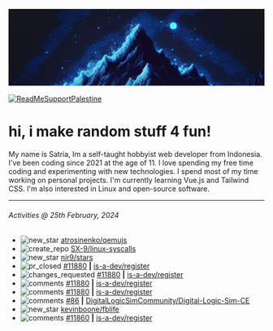![](banner.png)

[![ReadMeSupportPalestine](https://github.com/Safouene1/support-palestine-banner/blob/master/banner-support.svg)](https://github.com/Safouene1/support-palestine-banner)

# hi, i make random stuff 4 fun!

My name is Satria, Im a self-taught hobbyist web developer from Indonesia. I've been coding since 2021 at the age of 11. I love spending my free time coding and experimenting with new technologies. I spend most of my time working on personal projects. I'm currently learning Vue.js and Tailwind CSS. I'm also interested in Linux and open-source software.

---

<!--RECENT_ACTIVITY:last_update-->
###### Activities @ 25th February, 2024
<!--RECENT_ACTIVITY:last_update_end-->

<!--RECENT_ACTIVITY:start-->
- ![new_star](https://cdn.jsdelivr.net/gh/Readme-Workflows/Readme-Icons@main/icons/octicons/StarredRepositoryYellow.svg) [atrosinenko/qemujs](https://github.com/atrosinenko/qemujs)<br>
- ![create_repo](https://cdn.jsdelivr.net/gh/Readme-Workflows/Readme-Icons@main/icons/octicons/Repository.svg) [SX-9/linux-syscalls](https://github.com/SX-9/linux-syscalls)<br>
- ![new_star](https://cdn.jsdelivr.net/gh/Readme-Workflows/Readme-Icons@main/icons/octicons/StarredRepositoryYellow.svg) [nir9/stars](https://github.com/nir9/stars)<br>
- ![pr_closed](https://cdn.jsdelivr.net/gh/Readme-Workflows/Readme-Icons@main/icons/octicons/PullRequestClosed.svg) [#11880](https://github.com/is-a-dev/register/pull/11880) **|** [is-a-dev/register](https://github.com/is-a-dev/register)<br>
- ![changes_requested](https://cdn.jsdelivr.net/gh/Readme-Workflows/Readme-Icons@main/icons/octicons/RequestedChanges.svg) [#11880](https://github.com/is-a-dev/register/pull/11880#pullrequestreview-1887323139) **|** [is-a-dev/register](https://github.com/is-a-dev/register)<br>
- ![comments](https://cdn.jsdelivr.net/gh/Readme-Workflows/Readme-Icons@main/icons/octicons/Comment.svg) [#11880](https://github.com/is-a-dev/register/pull/11880#discussion_r1493842258) **|** [is-a-dev/register](https://github.com/is-a-dev/register)<br>
- ![comments](https://cdn.jsdelivr.net/gh/Readme-Workflows/Readme-Icons@main/icons/octicons/Comment.svg) [#11880](https://github.com/is-a-dev/register/pull/11880#discussion_r1493842141) **|** [is-a-dev/register](https://github.com/is-a-dev/register)<br>
- ![comments](https://cdn.jsdelivr.net/gh/Readme-Workflows/Readme-Icons@main/icons/octicons/Comment.svg) [#86](https://github.com/DigitalLogicSimCommunity/Digital-Logic-Sim-CE/issues/86#issuecomment-1943920765) **|** [DigitalLogicSimCommunity/Digital-Logic-Sim-CE](https://github.com/DigitalLogicSimCommunity/Digital-Logic-Sim-CE)<br>
- ![new_star](https://cdn.jsdelivr.net/gh/Readme-Workflows/Readme-Icons@main/icons/octicons/StarredRepositoryYellow.svg) [kevinboone/fblife](https://github.com/kevinboone/fblife)<br>
- ![comments](https://cdn.jsdelivr.net/gh/Readme-Workflows/Readme-Icons@main/icons/octicons/Comment.svg) [#11860](https://github.com/is-a-dev/register/pull/11860#discussion_r1485575995) **|** [is-a-dev/register](https://github.com/is-a-dev/register)<br>
<!--RECENT_ACTIVITY:end-->
